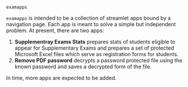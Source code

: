 `examapps`

`examapps` is intended to be a collection of streamlet apps bound by a navigation page. Each app is meant to solve a simple but independent problem. At present, there are two apps:

1. **Supplementray Exams Stats** prepares stats of students eligible to appear for Supplementary Exams and prepares a set of protected Microsoft Excel files which serve as registration forms for students.
2. **Remove PDF password** decrypts a password protected file using the known password and saves a decrypted form of the file.

In time, more apps are expected to be added.